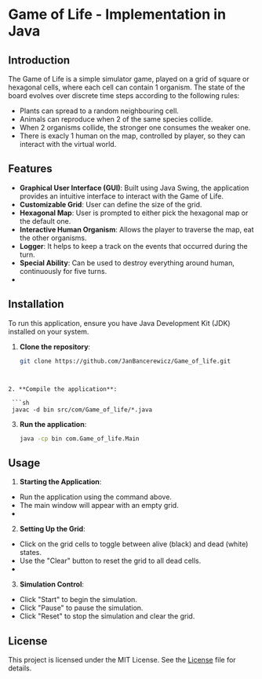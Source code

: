 # Game of Life - Implementation in Java

## Introduction

The Game of Life is a simple simulator game, played on a grid of square or hexagonal cells, where each cell can contain 1 organism. The state of the board evolves over discrete time steps according to the following rules:
- Plants can spread to a random neighbouring cell.
- Animals can reproduce when 2 of the same species collide.
- When 2 organisms collide, the stronger one consumes the weaker one.
- There is exacly 1 human on the map, controlled by player, so they can interact with the virtual world.

## Features

- **Graphical User Interface (GUI)**: Built using Java Swing, the application provides an intuitive interface to interact with the Game of Life.
- **Customizable Grid**: User can define the size of the grid.
- **Hexagonal Map**: User is prompted to either pick the hexagonal map or the default one.
- **Interactive Human Organism**: Allows the player to traverse the map, eat the other organisms.
- **Logger**: It helps to keep a track on the events that occurred during the turn.
- **Special Ability**: Can be used to destroy everything around human, continuously for five turns.
- 

## Installation

To run this application, ensure you have Java Development Kit (JDK) installed on your system.

1. **Clone the repository**:
   ```sh
   git clone https://github.com/JanBancerewicz/Game_of_life.git
  ```


2. **Compile the application**:

   ```sh
   javac -d bin src/com/Game_of_life/*.java
   ```

3. **Run the application**:

   ```sh
   java -cp bin com.Game_of_life.Main
   ```

## Usage
1. **Starting the Application**:

- Run the application using the command above.
- The main window will appear with an empty grid.
- 
2. **Setting Up the Grid**:

- Click on the grid cells to toggle between alive (black) and dead (white) states.
- Use the "Clear" button to reset the grid to all dead cells.
- 
3. **Simulation Control**:

- Click "Start" to begin the simulation.
- Click "Pause" to pause the simulation.
- Click "Reset" to stop the simulation and clear the grid.

## License
This project is licensed under the MIT License. See the [License](LICENSE) file for details.
